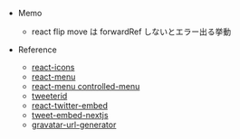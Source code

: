 - Memo

  - react flip move は forwardRef しないとエラー出る挙動

- Reference
  - [react-icons](https://react-icons.github.io/react-icons)
  - [react-menu](https://github.com/szhsin/react-menu)
  - [react-menu controlled-menu](https://szhsin.github.io/react-menu#controlled-menu)
  - [tweeterid](https://tweeterid.com/)
  - [react-twitter-embed](https://www.npmjs.com/package/react-twitter-embed)
  - [tweet-embed-nextjs](https://kenzoblog.vercel.app/posts/tweet-embed-nextjs)
  - [gravatar-url-generator](https://vinicius73.github.io/gravatar-url-generator/#/)
